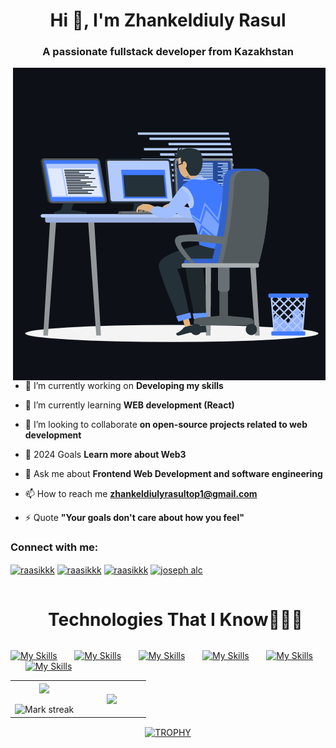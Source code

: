 <h1 align="center">Hi 👋, I'm Zhankeldiuly Rasul</h1>
<h3 align="center">A passionate fullstack developer from Kazakhstan</h3> 

<p><img align="right" src="https://github.com/raasikkk/raasikkk/blob/main/animation_500_kxa883sd.gif" alt="raasikkk-gif" /></p>
<br>

- 🔭 I’m currently working on **Developing my skills**

- 🌱 I’m currently learning **WEB development (React)**

- 👯 I’m looking to collaborate **on open-source projects related to web development**

- 🤝 2024 Goals **Learn more about Web3**

- 💬 Ask me about **Frontend Web Development and software engineering**

- 📫 How to reach me **zhankeldiulyrasultop1@gmail.com**

- ⚡ Quote **"Your goals don't care about how you feel"**

<h3 align="left">Connect with me:</h3>
<p align="left">
<a href="https://www.linkedin.com/in/rasul-zhankeldiuly-659a0630a/" target="blank"><img align="center" src="https://raw.githubusercontent.com/rahuldkjain/github-profile-readme-generator/master/src/images/icons/Social/linked-in-alt.svg" alt="raasikkk" height="30" width="40" /></a>
<a href="https://www.instagram.com/raasikkk" target="blank"><img align="center" src="https://raw.githubusercontent.com/rahuldkjain/github-profile-readme-generator/master/src/images/icons/Social/instagram.svg" alt="raasikkk" height="30" width="40" /></a>
        <a href="#" target="blank"><img align="center" src="https://raw.githubusercontent.com/rahuldkjain/github-profile-readme-generator/master/src/images/icons/Social/behance.svg" alt="raasikkk" height="30" width="40" /></a>
<a href="#" target="blank"><img align="center" src="https://raw.githubusercontent.com/rahuldkjain/github-profile-readme-generator/master/src/images/icons/Social/discord.svg" alt="joseph alc" height="30" width="40" /></a>
</p>
<!--- trophy (start) -->

<!--h1 without bottom border-->
<div id="user-content-toc">
  <ul align="center">
   
 <summary><h1 style="display: inline-block">Technologies That I Know👨🏻‍💻</h1></summary>
  </ul>
</div>
<!--tech stack icons-->

[![My Skills](https://skillicons.dev/icons?i=html,css)](https://skillicons.dev) &nbsp;&nbsp;&nbsp;&nbsp;&nbsp; [![My Skills](https://skillicons.dev/icons?i=js,ts)](https://skillicons.dev) &nbsp;&nbsp;&nbsp;&nbsp;&nbsp; [![My Skills](https://skillicons.dev/icons?i=react,redux)](https://skillicons.dev) &nbsp;&nbsp;&nbsp;&nbsp;&nbsp; [![My Skills](https://skillicons.dev/icons?i=tailwind,scss)](https://skillicons.dev) &nbsp;&nbsp;&nbsp;&nbsp;&nbsp; [![My Skills](https://skillicons.dev/icons?i=python,django)](https://skillicons.dev) &nbsp;&nbsp;&nbsp;&nbsp;&nbsp; [![My Skills](https://skillicons.dev/icons?i=nodejs,express)](https://skillicons.dev)
<br/>



<!--- stats & Trophy (start) -->
<p align="center">
<!--- stats (start) -->
<table align="center">
<tr border="none">
<td width="50%" align="center">
  
  <img  align="center"  src="https://github-readme-stats.vercel.app/api?username=raasikkk&theme=dark&show_icons=true&count_private=true" />
  <br></br>
  <img  title="🔥 Get streak stats for your profile at git.io/streak-stats" alt="Mark streak" src="https://github-readme-streak-stats.herokuapp.com/?user=raasikkk&theme=dark&hide_border=false" /> 
</td>

<td width="50%" align="center">

  <img  align="center"  src="https://github-readme-stats.anuraghazra1.vercel.app/api/top-langs/?username=raasikkk&theme=dark&hide_border=false&no-bg=true&no-frame=true&langs_count=13"/>
  
  </td>
</tr>
</table>
<!--- stats (end) -->


<!--- trophy (start) -->
<div align=center>
  <a href="https://github.com/raasikkk/github-profile-trophy" title="Go to Source">
      <img align="center" width=84% src="https://github-profile-trophy.vercel.app/?username=raasikkk&theme=radical&row=1&column=7&margin-h=15&margin-w=5&no-bg=true" alt="TROPHY" />
    </a>
</div>



</p>        
<!--- stats (end) -->



<!--h1 without bottom border-->
<div id="user-content-toc">
  <ul align="center">
   
